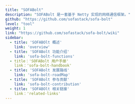 ```yaml
---
title: "SOFABolt"
description: "SOFABolt 是一套基于 Netty 实现的网络通信框架。"
github: "https://github.com/sofastack/sofa-bolt"
level: "tool"
weight: 1
link: "https://github.com/sofastack/sofa-bolt/wiki"
sidebar:
  - title: 'SOFABOlt 概述'
    link: 'overview'
  - title: 'SOFABolt 功能介绍'
    link: 'sofa-bolt-functions'
  - title：'SOFABolt 用户手册'
    link：'sofa-bolt-handbook'
  - title: 'SOFABolt 发展路线'
    link: 'sofa-bolt-roadMap'
  - title: 'SOFABolt 参与贡献'
    link: 'sofa-bolt-contribution'
  - title: 'SOFABOlt 相关链接'
    link：'related-links'
---
```

